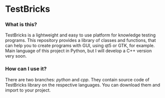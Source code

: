 # TestBricks


### What is this?

TestBricks is a lightweight and easy to use platform for knowledge testing programs.
This repository provides a library of classes and functions, that can help you to create
programs with GUI, using qt5 or GTK, for example.
Main language of this project in Python, but I will develop a C++ version very soon.


### How can I use it?

There are two branches: *python* and *cpp*. 
They contain source code of TestBricks library on the respective languages.
You can download them and import to your project.
